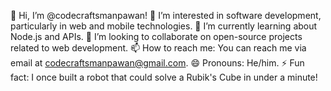 👋 Hi, I’m @codecraftsmanpawan!
👀 I’m interested in software development, particularly in web and mobile technologies.
🌱 I’m currently learning about Node.js and APIs.
💞️ I’m looking to collaborate on open-source projects related to web development.
📫 How to reach me: You can reach me via email at codecraftsmanpawan@gmail.com.
😄 Pronouns: He/him.
⚡ Fun fact: I once built a robot that could solve a Rubik's Cube in under a minute!
